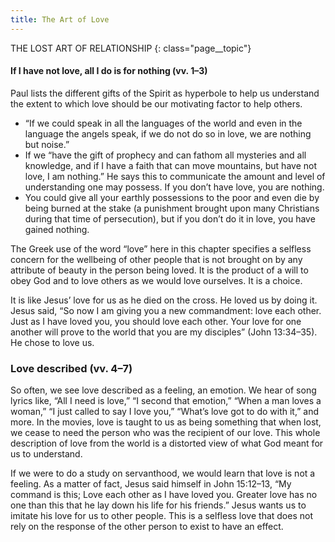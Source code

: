 ```yaml
---
title: The Art of Love
---
```


THE LOST ART OF RELATIONSHIP
{: class="page__topic"}

#### If I have not love, all I do is for nothing (vv. 1–3)

Paul lists the different gifts of the Spirit as hyperbole to help us understand
the extent to which love should be our motivating factor to help others.

- “If we could speak in all the languages of the world and even
    in the language the angels speak, if we do not do so in love,
    we are nothing but noise.”
- If we “have the gift of prophecy and can fathom all mysteries
    and all knowledge, and if I have a faith that can move
    mountains, but have not love, I am nothing.” He says this to
    communicate the amount and level of understanding one may
    possess. If you don’t have love, you are nothing.
- You could give all your earthly possessions to the poor and
    even die by being burned at the stake (a punishment brought
    upon many Christians during that time of persecution), but if
    you don’t do it in love, you have gained nothing.

The Greek use of the word “love” here in this chapter specifies a selfless
concern for the wellbeing of other people that is not brought on by any attribute
of beauty in the person being loved. It is the product of a will to obey God and
to love others as we would love ourselves. It is a choice.

It is like Jesus’ love for us as he died on the cross. He loved us by doing it.
Jesus said, “So now I am giving you a new commandment: love each other. Just as
I have loved you, you should love each other. Your love for one another will prove
to the world that you are my disciples” (John 13:34–35). He chose to love us.

### Love described (vv. 4–7)

So often, we see love described as a feeling, an emotion. We hear of song lyrics
like, “All I need is love,” “I second that emotion,” “When a man loves a woman,”
“I just called to say I love you,” “What’s love got to do with it,” and more. In the
movies, love is taught to us as being something that when lost, we cease to need
the person who was the recipient of our love. This whole description of love from
the world is a distorted view of what God meant for us to understand.

If we were to do a study on servanthood, we would learn that love is not a
feeling. As a matter of fact, Jesus said himself in John 15:12–13, “My command is
this; Love each other as I have loved you. Greater love has no one than this that he
lay down his life for his friends.” Jesus wants us to imitate his love for us to other
people. This is a selfless love that does not rely on the response of the other person
to exist to have an effect.